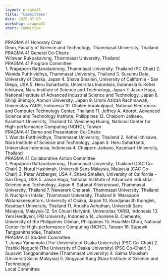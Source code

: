 ```yaml
---
layout: pragma41
title: "Committees"
date: 2025-07-03
workshop: pragma41
short: Committee
---
```

<div class="border41">PRAGMA 41 Honorary Chair</div>
Dean, Faculty of Science and Technology, Thammasat University, Thailand
<br/>

<div class="border41">PRAGMA 41 General Co-Chairs</div>
Wilawan Rukpakavong, Thammasat University, Thailand

<br/>
<div class="border41">PRAGMA 41 Program Committee</div>
1. Prapaporn Rattanatamrong, Thammasat University, Thailand (PC Chair) 
2. Wanida Putthividhya, Thammasat University, Thailand 
3. Susumu Date, University of Osaka, Japan
4. Shava Smallen, University of California - San Diego, USA
5. Heru Suhartanto, Universitas Indonesia, Indonesia
6. Kohei Ichikawa, Nara Institute of Science and Technology, Japan
7. Jason Haga, National Institute of Advanced Industrial Science and Technology, Japan
8. Shinji Shimojo, Aomori University, Japan
9. Ummi Azizah Rachmawati, Universitas YARSI, Indonesia
10. Chalee Vorakulpipat, National Electronics and Computer Technology Center, Thailand
11. Jeffrey A. Aborot, Advanced Science and Technology Institute, Philippines
12. Chaiporn Jaikaeo, Kasetsart University, Thailand
13. Weicheng Huang, National Center for High-performance Computing (NCHC), Taiwan

<br/>
<div class="border41">PRAGMA 41 Demo and Presentation Co-Chairs</div>
1. Wanida Putthividhya, Thammasat University, Thailand 
2. Kohei Ichikawa, Nara Institute of Science and Technology, Japan
3. Heru Suhartanto, Universitas Indonesia, Indonesia
4. Chaiporn Jaikaeo, Kasetsart University, Thailand

<br/>
<div class="border41">PRAGMA 41 Collaborative Action Committee</div>
1. Prapaporn Rattanatamrong, Thammasat University, Thailand (CAC Co-Chair)
2. Nurul Hashimah, Universiti Sans Malaysia, Malaysia (CAC Co-Chair)
3. Peter Arzberger, USA
4. Shava Smallen, University of California - San Diego, USA
5. Jason Haga, National Institute of Advanced Industrial Science and Technology, Japan
6. Satanat Kitsiranuwat, Thammasat University, Thailand 
7. Nawarerk Chalarak, Thammasat University, Thailand
8. Nuchjarin Intalar, Thammasat University, Thailand
9. Wassapon Watanakeesuntorn, University of Osaka, Japan
10. Kundjanasith thonglek, Kasetsart University, Thailand
11. Anusha Achuthan, Universiti Sans Malaysia, Malaysia
12. Sri Chusri Haryanti, Universitas YARSI, Indonesia
13. Yeni Herdiyeni, IPB University, Indonesia
14. Jhoirene B. Clemente, University of the Philippines Diliman, Philippines	
15. Hsiu-Mei Chou, National Center for High-performance Computing (NCHC), Taiwan
16. Supawit Tangpanithandee, Thailand

<br/>
<div class="border41">PRAGMA 41 Student Committee</div>
1. Junya Yamamoto (The University of Osaka University) (PSC Co-Chair)
2. Yoshiki Noguchi (The University of Osaka University) (PSC Co-Chair)
3. Supawit Tangpanithandee (Thammasat University)
4. Salma Mousbah (Universiti Sains Malaysia)
5. Xingyuan Kang (Nara Institute of Science and Technology)

<br/>
<div class="border41">Local Committee</div>
